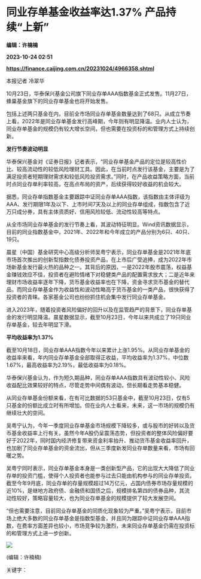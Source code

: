 # 同业存单基金收益率达1.37% 产品持续“上新”
**编辑：许楠楠**

**2023-10-24 02:51**

**https://finance.caijing.com.cn/20231024/4966358.shtml**

本报记者 冷翠华

10月23日，华泰保兴基金公司旗下同业存单AAA指数基金正式发售。11月27日，蜂巢基金旗下的同业存单基金也将开始发售。

包括上述两只基金在内，目前全市场同业存单基金数量达到了68只。从成立节奏上看，2022年是同业存单基金发行高峰期，今年则有明显降温。业内人士认为，同业存单基金的规模仍有较大增长空间，但也需要在投资标的和管理方式上持续创新。

**发行节奏波动明显**

华泰保兴基金对《证券日报》记者表示，“同业存单基金产品的定位是较高性价比、较高流动性的较低风险理财工具。因此，在当前时点发行该基金，主要是为了满足投资者短期理财需求和较低风险投资需求。”同时，在产品收益策略方面，当前时点同业存单利率较高，在高点布局的资产，后续获得较好收益的机会较大。

据悉，同业存单指数基金主要跟踪中证同业存单AAA指数，该指数由主体评级为AAA、发行期限1年及以下、上市时间7天及以上的同业存单组成，指数包含了近万只成分券，具有主体资质好、信用风险较低、流动性较高等特点。

从全市场同业存单基金的发行节奏上看，其波动特征明显。Wind资讯数据显示，目前的同业指数基金中，2021年、2022年和今年成立的产品分别为6只、40只、19只。

晨星（中国）基金研究中心高级分析师吴粤宁表示，同业存单基金是2021年年底市场首次推出的创新型指数化债券投资产品，在上市后广受追捧，成为2022年市场新基金发行最火热的品种之一。其背后的原因，一是2022年股市震荡，权益基金赚钱效应不佳，投资者在避险情绪下对稳健类产品的配置需求放大；二是近年来理财市场收益率逐年下降，货币基金收益率也在下降，资金寻求货币基金的替代品，而同业存单基金作为收益性和波动性略高于货币基金的一类产品，很快获得了投资者的青睐。各家基金公司也纷纷抓住机会集中发行同业存单基金。

进入2023年，随着投资者风险偏好的回升以及在监管趋严的背景下，同业存单基金的发行明显降温。晨星数据显示，截至10月23日，今年以来共成立了19只同业存单基金，较去年明显下滑。

**平均收益率为1.37%**

截至10月18日，同业存单AAA指数今年以来累计上涨1.95%。从同业存单基金的收益率来看，年内同业存单基金全部取得正收益，平均收益率为1.37%，中位数1.67%，最高收益率为2.19%，最低收益率为0.18%。

华泰保兴基金认为，作为短久期品种，同业存单AAA指数具有波动性较小、风险收益配比效果较好的特点，尽管走势中间偶有波动，但长期看走势基本稳健。

从同业存单基金份额来看，在有可比数据的53只基金中，截至10月23日，仅有5只基金的份额比成立时有所增加。但在业内人士看来，未来，这一市场的规模仍有继续壮大的空间。

吴粤宁认为，今年一季度同业存单基金市场规模下降较多，或与股市的好转以及货币基金收益率上行有关。虽然今年A股仍呈震荡态势，但投资者的整体风险偏好要好于2022年，同时国内经济修复带来资金利率抬升、推动货币基金收益率回升，也加剧了同业存单基金的资金流出，但从三季度新发同业存单数量来看，市场有回暖之势。

吴粤宁同时表示，同业存单基金本身是一类创新型产品，它的出现大大降低了同业存单的投资门槛，使得个人投资者也能参与过去只能由机构参与的同业存单投资。截至今年9月底，同业存单的存量规模超过14万亿元，占国内债券市场存量规模的近10%，是继地方政府债、金融债和国债之后，规模排名第四的债券品种，其流动性较好，策略容量较大，也为同业存单基金的规模提供了较大发展空间。

“但也需要注意，目前同业存单基金的同质化现象较为严重。”吴粤宁表示，目前市场上绝大多数的同业存单基金是指数型基金，并且同为跟踪中证同业存单AAA指数，在费率方面差异也较小，市场竞争较为激烈，未来同业存单基金仍需在投资标的和管理方式上进一步创新。

![](https://tx1.cdn.caijing.com.cn/2014-03-27/114048455.jpg)

(编辑：许楠楠)

关键字：